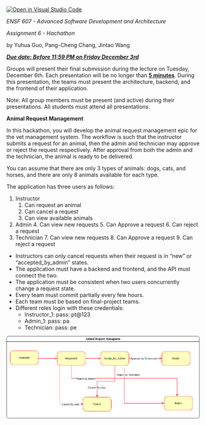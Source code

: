 [![Open in Visual Studio Code](https://classroom.github.com/assets/open-in-vscode-f059dc9a6f8d3a56e377f745f24479a46679e63a5d9fe6f495e02850cd0d8118.svg)](https://classroom.github.com/online_ide?assignment_repo_id=6508207&assignment_repo_type=AssignmentRepo)


*ENSF 607 - Advanced Software Development and Architecture*

*Assignment 6 - Hachathon*

by Yuhua Guo, Pang-Cheng Chang, Jintao Wang

**_<span style="text-decoration:underline;">Due date: Before 11:59 PM on Friday December 3rd </span>_**

Groups will present their final submission during the lecture on Tuesday, December 6th. Each presentation will be no longer than **<span style="text-decoration:underline;">5 minutes</span>**. During this presentation, the teams must present the architecture, backend, and the frontend of their application. 

Note: All group members must be present (and active) during their presentations. All students must attend all presentations. 

**Animal Request Management**

In this hackathon, you will develop the animal request management epic for the vet management system. The workflow is such that the instructor submits a request for an animal, then the admin and technician may approve or reject the request respectively. After approval from both the admin and the technician, the animal is ready to be delivered. 

You can assume that there are only 3 types of animals: dogs, cats, and horses, and there are only 8 animals available for each type. 

The application has three users as follows:



1. Instructor
    1. Can request an animal 
    2. Can cancel a request
    3. Can view available animals
2. Admin
    4. Can view new requests
    5. Can Approve a request
    6. Can reject a request
3. Technician
    7. Can view new requests
    8. Can Approve a request
    9. Can reject a request
* Instructors can only cancel requests when their request is in “new” or “accepted_by_admin” states.
* The application must have a backend and frontend, and the API must connect the two.
* The application must be consistent when two users concurrently change a request state.
* Every team must commit partially every few hours.
* Each team must be based on final-project teams.
* Different roles login with these credentials:
    * Instructor_1: pass: pt@123
    * Admin_1: pass: pa
    * Technician: pass: pe




![alt_text](Hackaton.drawio.png "State Diagram")

